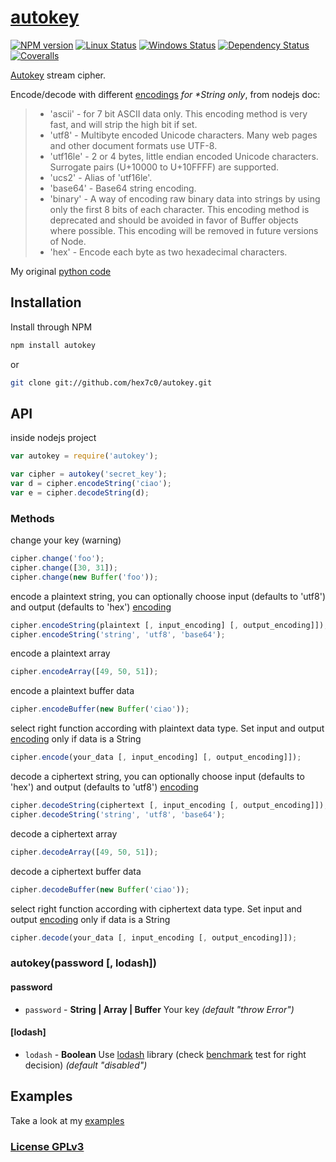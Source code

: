 # [autokey](https://github.com/hex7c0/autokey)

[![NPM version](https://img.shields.io/npm/v/autokey.svg)](https://www.npmjs.com/package/autokey)
[![Linux Status](https://img.shields.io/travis/hex7c0/autokey.svg?label=linux)](https://travis-ci.org/hex7c0/autokey)
[![Windows Status](https://img.shields.io/appveyor/ci/hex7c0/autokey.svg?label=windows)](https://ci.appveyor.com/project/hex7c0/autokey)
[![Dependency Status](https://img.shields.io/david/hex7c0/autokey.svg)](https://david-dm.org/hex7c0/autokey)
[![Coveralls](https://img.shields.io/coveralls/hex7c0/autokey.svg)](https://coveralls.io/r/hex7c0/autokey)

[Autokey](http://en.wikipedia.org/wiki/Autokey_cipher) stream cipher.

Encode/decode with different [encodings](http://nodejs.org/api/buffer.html#apicontent) _for *String only_, from nodejs doc:
> - 'ascii' - for 7 bit ASCII data only. This encoding method is very fast, and will strip the high bit if set.
> - 'utf8' - Multibyte encoded Unicode characters. Many web pages and other document formats use UTF-8.
> - 'utf16le' - 2 or 4 bytes, little endian encoded Unicode characters. Surrogate pairs (U+10000 to U+10FFFF) are supported.
> - 'ucs2' - Alias of 'utf16le'.
> - 'base64' - Base64 string encoding.
> - 'binary' - A way of encoding raw binary data into strings by using only the first 8 bits of each character. This encoding method is deprecated and should be avoided in favor of Buffer objects where possible. This encoding will be removed in future versions of Node.
> - 'hex' - Encode each byte as two hexadecimal characters.

My original [python code](https://github.com/hex7c0/EncryptoPy/blob/master/modules/autokey.py)

## Installation

Install through NPM

```bash
npm install autokey
```
or
```bash
git clone git://github.com/hex7c0/autokey.git
```

## API

inside nodejs project
```js
var autokey = require('autokey');

var cipher = autokey('secret_key');
var d = cipher.encodeString('ciao');
var e = cipher.decodeString(d);
```

### Methods

change your key (warning)
```js
cipher.change('foo');
cipher.change([30, 31]);
cipher.change(new Buffer('foo'));
```

encode a plaintext string, you can optionally choose input (defaults to 'utf8') and output (defaults to 'hex') [encoding](http://nodejs.org/api/buffer.html#apicontent)
```js
cipher.encodeString(plaintext [, input_encoding] [, output_encoding]]);
cipher.encodeString('string', 'utf8', 'base64');
```

encode a plaintext array
```js
cipher.encodeArray([49, 50, 51]);
```

encode a plaintext buffer data
```js
cipher.encodeBuffer(new Buffer('ciao'));
```

select right function according with plaintext data type. Set input and output [encoding](http://nodejs.org/api/buffer.html#apicontent) only if data is a String
```js
cipher.encode(your_data [, input_encoding] [, output_encoding]]);
```

decode a ciphertext string, you can optionally choose input (defaults to 'hex') and output (defaults to 'utf8') [encoding](http://nodejs.org/api/buffer.html#apicontent)
```js
cipher.decodeString(ciphertext [, input_encoding [, output_encoding]]);
cipher.decodeString('string', 'utf8', 'base64');
```

decode a ciphertext array
```js
cipher.decodeArray([49, 50, 51]);
```

decode a ciphertext buffer data
```js
cipher.decodeBuffer(new Buffer('ciao'));
```

select right function according with ciphertext data type. Set input and output [encoding](http://nodejs.org/api/buffer.html#apicontent) only if data is a String
```js
cipher.decode(your_data [, input_encoding [, output_encoding]]);
```

### autokey(password [, lodash])

#### password

 - `password` - **String | Array | Buffer** Your key *(default "throw Error")*

#### [lodash]

 - `lodash` - **Boolean** Use [lodash](http://lodash.com/) library (check [benchmark](test/benchmark.js) test for right decision) *(default "disabled")*

## Examples

Take a look at my [examples](examples)

### [License GPLv3](license)
